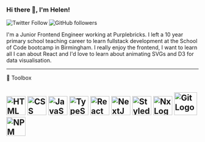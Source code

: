 ### Hi there 👋, I'm Helen!

![Twitter Follow](https://img.shields.io/twitter/follow/helen8297?style=social)
![GitHub followers](https://img.shields.io/github/followers/helen8297?style=social)

I'm a Junior Frontend Engineer working at Purplebricks. I left a 10 year primary school teaching career to learn fullstack development at the School of Code bootcamp in Birmingham. I really enjoy the frontend, I want to learn all I can about React and I'd love to learn about animating SVGs and D3 for data visualisation. 

---

🧰 Toolbox

<img src="https://cdn.worldvectorlogo.com/logos/html5-1.svg" alt="HTML Logo" width="50" height="50"/> <img src="https://cdn.worldvectorlogo.com/logos/css3.svg" alt="CSS Logo" width="50" height="50"/> <img src="https://cdn.worldvectorlogo.com/logos/logo-javascript.svg" alt="JavaScript Logo" width="50" height="50"/> <img src="https://cdn.worldvectorlogo.com/logos/typescript.svg" alt="TypeScript Logo" width="50" height="50"/> <img src="https://cdn.worldvectorlogo.com/logos/react-2.svg" alt="React Logo" width="50" height="50"/> <img src="https://images.ctfassets.net/23aumh6u8s0i/c04wENP3FnbevwdWzrePs/1e2739fa6d0aa5192cf89599e009da4e/nextjs" alt="NextJS Logo" width="50" background="white"/> <img src="https://styled-components.com/atom.png" alt="Styled-components Logo" width="50" height="50"/> <img src="https://miro.medium.com/max/1070/1*JOrlLNUDR7jisQJ81DTyLw.png" alt="Nx Logo" width="50" /> <img src="https://blog.xnorcode.com/wp-content/uploads/2018/10/git-image.png" alt="Git Logo" width="60"/> <img src="https://cdn.worldvectorlogo.com/logos/npm.svg" alt="NPM Logo" width="50" height="50"/>
---







<!--
Here are some ideas to get you started:

- 🔭 I’m currently working on ...
- 🌱 I’m currently learning ...
- 👯 I’m looking to collaborate on ...
- 🤔 I’m looking for help with ...
- 💬 Ask me about ...
- 📫 How to reach me: ...
- 😄 Pronouns: ...
- ⚡ Fun fact: ...
-->
